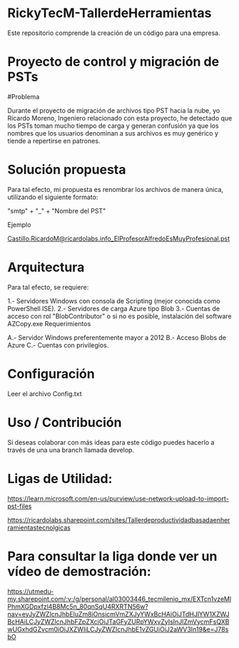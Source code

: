 # RickyTecM-TallerdeHerramientas
Este repositorio comprende la creación de un código para una empresa.

#  Proyecto de control y migración de PSTs

#Problema

Durante el proyecto de migración de archivos tipo PST hacia la nube, yo Ricardo Moreno, Ingeniero relacionado con esta proyecto, he detectado que los PSTs toman mucho tiempo de carga y generan confusión ya que los nombres que los usuarios denominan a sus archivos es muy genérico y tiende a repertirse en patrones.

#  Solución propuesta

Para tal efecto, mi propuesta es renombrar los archivos de manera única, utilizando el siguiente formato:

"smtp" + "_" + "Nombre del PST"

Ejemplo

Castillo.RicardoM@ricardolabs.info_ElProfesorAlfredoEsMuyProfesional.pst

# Arquitectura

Para tal efecto, se requiere:

1.- Servidores Windows con consola de Scripting (mejor conocida como PowerShell ISE). 2.- Servidores de carga Azure tipo Blob 3.- Cuentas de acceso con rol "BlobContributor" o si no es posible, instalación del software AZCopy.exe
Requerimientos

A.- Servidor Windows preferentemente mayor a 2012 B.- Acceso Blobs de Azure C.- Cuentas con privilegios.

# Configuración

Leer el archivo Config.txt

# Uso / Contribución

Si deseas colaborar con más ideas para este código puedes hacerlo a través de una una branch llamada develop.

# Ligas de Utilidad:

https://learn.microsoft.com/en-us/purview/use-network-upload-to-import-pst-files

https://ricardolabs.sharepoint.com/sites/Tallerdeproductividadbasadaenherramientastecnolgicas

# Para consultar la liga donde ver un vídeo de demostración:

https://utmedu-my.sharepoint.com/:v:/g/personal/al03003446_tecmilenio_mx/EXTcn1vzeMlPhmXGDpxfzl4B8Mc5n_80qnSqU4RXRTN56w?nav=eyJyZWZlcnJhbEluZm8iOnsicmVmZXJyYWxBcHAiOiJTdHJlYW1XZWJBcHAiLCJyZWZlcnJhbFZpZXciOiJTaGFyZURpYWxvZyIsInJlZmVycmFsQXBwUGxhdGZvcm0iOiJXZWIiLCJyZWZlcnJhbE1vZGUiOiJ2aWV3In19&e=J78sbO

